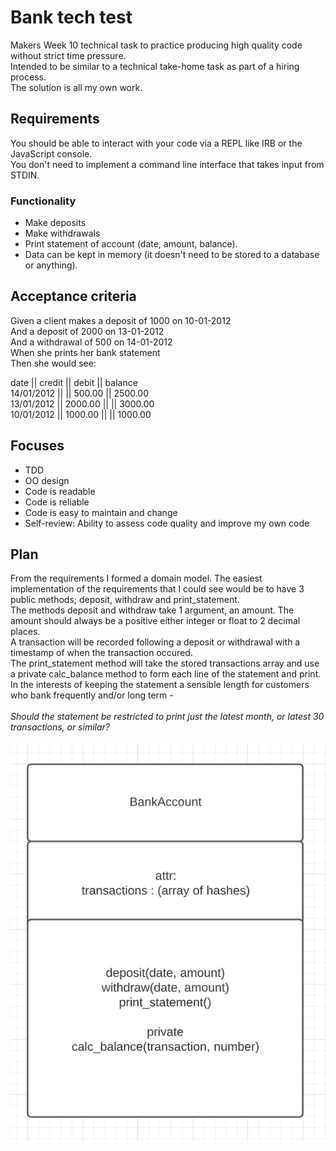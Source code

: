 # Bank tech test

Makers Week 10 technical task to practice producing high quality code without strict time pressure.<br>
Intended to be similar to a technical take-home task as part of a hiring process.<br>
The solution is all my own work. 

## Requirements
You should be able to interact with your code via a REPL like IRB or the JavaScript console.<br>
You don't need to implement a command line interface that takes input from STDIN.

### Functionality 
* Make deposits
* Make withdrawals
* Print statement of account (date, amount, balance).
* Data can be kept in memory (it doesn't need to be stored to a database or anything).

## Acceptance criteria
Given a client makes a deposit of 1000 on 10-01-2012<br>
And a deposit of 2000 on 13-01-2012<br>
And a withdrawal of 500 on 14-01-2012<br>
When she prints her bank statement<br>
Then she would see:<br>

date || credit || debit || balance<br>
14/01/2012 || || 500.00 || 2500.00<br>
13/01/2012 || 2000.00 || || 3000.00<br>
10/01/2012 || 1000.00 || || 1000.00<br>

## Focuses
* TDD
* OO design
* Code is readable
* Code is reliable
* Code is easy to maintain and change
* Self-review: Ability to assess code quality and improve my own code


## Plan
From the requirements I formed a domain model. The easiest implementation of the requirements that I could see would be to have 3 public methods; deposit, withdraw and print_statement.<br> 
The methods deposit and withdraw take 1 argument, an amount. The amount should always be a positive either integer or float to 2 decimal places.<br> 
A transaction will be recorded following a deposit or withdrawal with a timestamp of when the transaction occured.
<br> 
The print_statement method will take the stored transactions array and use a private calc_balance method to form each line of the statement and print. In the interests of keeping the statement a sensible length for customers who bank frequently and/or long term -<br> 
<br> 
_Should the statement be restricted to print just the latest month, or latest 30 transactions, or similar?_ <br> 
 <br> 
![Domain model for bank account](/images/plan.png)
